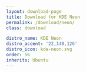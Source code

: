 ```yaml
---
layout: download-page
title: Download for KDE Neon
permalink: /download/neon/
class: download

distro_name: KDE Neon
distro_accent: '22,148,126'
distro_icon: kde-neon.svg
order: 56
inherits: Ubuntu
---
```

